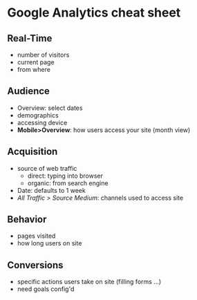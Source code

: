 # Google Analytics cheat sheet

## Real-Time
* number of visitors
* current page
* from where

## Audience
* Overview: select dates
* demographics
* accessing device
* **Mobile>Overview**: how users access your site (month view)

## Acquisition
* source of web traffic
  * direct: typing into browser
  * organic: from search engine
* Date: defaults to 1 week
* _All Traffic > Source Medium_: channels used to access site

## Behavior
* pages visited
* how long users on site

## Conversions
* specific actions users take on site (filling forms ...)
* need goals config'd



